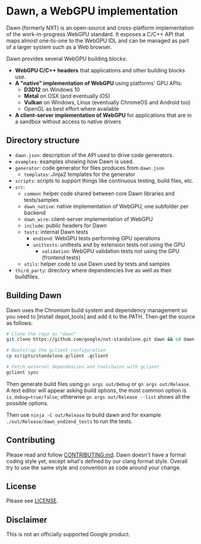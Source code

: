 # Dawn, a WebGPU implementation

Dawn (formerly NXT) is an open-source and cross-platform implementation of the work-in-progress WebGPU standard.
It exposes a C/C++ API that maps almost one-to-one to the WebGPU IDL and can be managed as part of a larger system such as a Web browser.

Dawn provides several WebGPU building blocks:
 - **WebGPU C/C++ headers** that applications and other building blocks use.
 - **A "native" implementation of WebGPU** using platforms' GPU APIs:
   - **D3D12** on Windows 10
   - **Metal** on OSX (and eventually iOS)
   - **Vulkan** on Windows, Linux (eventually ChromeOS and Android too)
   - OpenGL as best effort where available
 - **A client-server implementation of WebGPU** for applications that are in a sandbox without access to native drivers

## Directory structure

- `dawn.json`: description of the API used to drive code generators.
- `examples`: examples showing how Dawn is used.
- `generator`: code generator for files produces from `dawn.json`
  - `templates`: Jinja2 templates for the generator
- `scripts`: scripts to support things like continuous testing, build files, etc.
- `src`: 
  - `common`: helper code shared between core Dawn libraries and tests/samples
  - `dawn_native`: native implementation of WebGPU, one subfolder per backend
  - `dawn_wire`: client-server implementation of WebGPU
  - `include`: public headers for Dawn
  - `tests`: internal Dawn tests
    - `end2end`: WebGPU tests performing GPU operations
    - `unittests`: unittests and by extension tests not using the GPU
      - `validation`: WebGPU validation tests not using the GPU (frontend tests)
  - `utils`: helper code to use Dawn used by tests and samples
- `third_party`: directory where dependencies live as well as their buildfiles.

## Building Dawn

Dawn uses the Chromium build system and dependency management so you need to [install depot_tools] and add it to the PATH.
Then get the source as follows:

[install depots_tools]: http://commondatastorage.googleapis.com/chrome-infra-docs/flat/depot_tools/docs/html/depot_tools_tutorial.html#_setting_up

```sh
# Clone the repo as "dawn"
git clone https://github.com/google/nxt-standalone.git dawn && cd dawn

# Bootstrap the gclient configuration
cp scripts/standalone.gclient .gclient

# Fetch external dependencies and toolchains with gclient
gclient sync
```

Then generate build files using `gn args out/Debug` or `gn args out/Release`.
A text editor will appear asking build options, the most common option is `is_debug=true/false`; otherwise `gn args out/Release --list` shows all the possible options.

Then use `ninja -C out/Release` to build dawn and for example `./out/Release/dawn_end2end_tests` to run the tests.

## Contributing

Please read and follow [CONTRIBUTING.md](/CONTRIBUTING.md).
Dawn doesn't have a formal coding style yet, except what's defined by our clang format style.
Overall try to use the same style and convention as code around your change.

## License

Please see [LICENSE](/LICENSE).

## Disclaimer

This is not an officially supported Google product.
